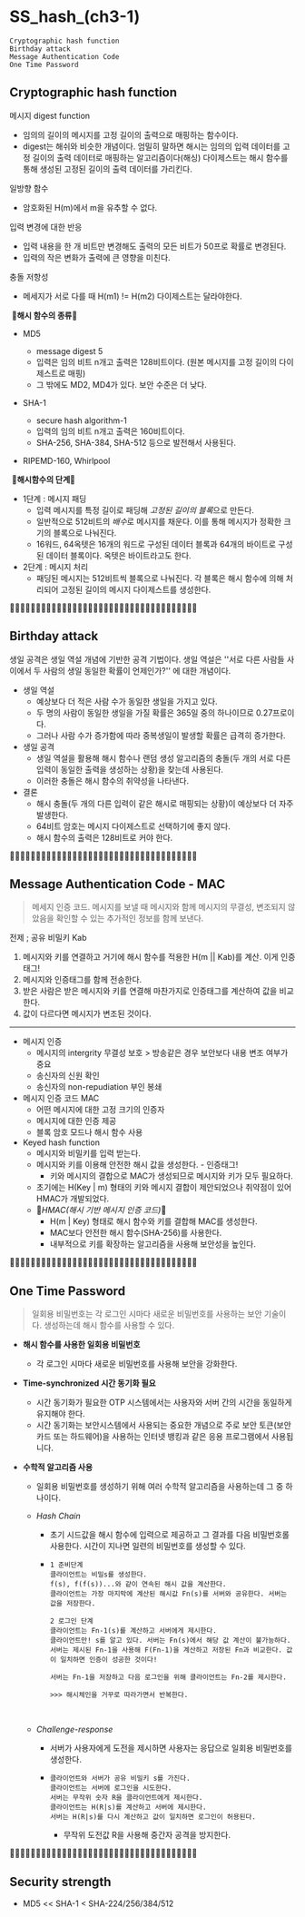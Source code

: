 # SS_hash_(ch3-1)

```
Cryptographic hash function
Birthday attack
Message Authentication Code
One Time Password
```



## Cryptographic hash function

메시지 digest function

- 임의의 길이의 메시지를 고정 길이의 출력으로 매핑하는 함수이다.
- digest는 해쉬와 비슷한 개념이다. 엄밀히 말하면 해시는 임의의 입력 데이터를 고정 길이의 출력 데이터로 매핑하는 알고리즘이다(해싱) 다이제스트는 해시 함수를 통해 생성된 고정된 길이의 출력 데이터를 가리킨다.

일방향 함수

- 암호화된 H(m)에서 m을 유추할 수 없다.

입력 변경에 대한 반응

- 입력 내용을 한 개 비트만 변경해도 출력의 모든 비트가 50프로 확률로 변경된다.
- 입력의 작은 변화가 출력에 큰 영향을 미친다.

충돌 저항성

- 메세지가 서로 다를 때 H(m1) != H(m2)  다이제스트는 달라야한다.



​	🍞**해시 함수의 종류**🍞

- MD5
  - message digest 5
  - 입력은 임의 비트 n개고 출력은 128비트이다. (원본 메시지를 고정 길이의 다이제스트로 매핑)
  - 그 밖에도 MD2, MD4가 있다. 보안 수준은 더 낮다.



- SHA-1
  - secure hash algorithm-1
  - 입력의 임의 비트 n개고 출력은 160비트이다.
  - SHA-256, SHA-384, SHA-512 등으로 발전해서 사용된다.



-  RIPEMD-160, Whirlpool 



​	🍞**해시함수의 단계**🍞

- 1단계 : 메시지 패딩
  - 입력 메시지를 특정 길이로 패딩해 *고정된 길이의 블록*으로 만든다.
  - 일반적으로 512비트의 *배수*로 메시지를 채운다. 이를 통해 메시지가 정확한 크기의 블록으로 나눠진다.
  - 16워드, 64옥텟은 16개의 워드로 구성된 데이터 블록과 64개의 바이트로 구성된 데이터 블록이다. 옥텟은 바이트라고도 한다.
- 2단계 : 메시지 처리
  - 패딩된 메시지는 512비트씩 블록으로 나눠진다. 각 블록은 해시 함수에 의해 처리되어 고정된 길이의 메시지 다이제스트를 생성한다. 


💌💌💌💌💌💌💌💌💌💌💌💌💌💌💌💌💌💌💌💌💌💌💌💌💌💌💌💌💌💌💌💌💌💌💌💌


## Birthday attack

생일 공격은 생일 역설 개념에 기반한 공격 기법이다. 생일 역설은 ''서로 다른 사람들 사이에서 두 사람의 생일 동일한 확률이 언제인가?'' 에 대한 개념이다.

- 생일 역설
  - 예상보다 더 적은 사람 수가 동일한 생일을 가지고 있다.
  - 두 명의 사람이 동일한 생일을 가질 확률은 365일 중의 하나이므로 0.27프로이다.
  - 그러나 사람 수가 증가함에 따라 중복생일이 발생할 확률은 급격히 증가한다.
- 생일 공격
  - 생일 역설을 활용해 해시 함수나 랜덤 생성 알고리즘의 충돌(두 개의 서로 다른 입력이 동일한 출력을 생성하는 상황)을 찾는데 사용된다.
  - 이러한 충돌은 해시 함수의 취약성을 나타낸다.
- 결론
  - 해시 충돌(두 개의 다른 입력이 같은 해시로 매핑되는 상황)이 예상보다 더 자주 발생한다. 
  - 64비트 암호는 메시지 다이제스트로 선택하기에 좋지 않다.
  - 해시 함수의 출력은 128비트로 커야 한다.


💌💌💌💌💌💌💌💌💌💌💌💌💌💌💌💌💌💌💌💌💌💌💌💌💌💌💌💌💌💌💌💌💌💌💌💌


## Message Authentication Code - MAC

>  메세지 인증 코드. 메시지를 보낼 때 메시지와 함께 메시지의 무결성, 변조되지 않았음을 확인할 수 있는 추가적인 정보를 함께 보낸다.

전제 ; 공유 비밀키 Kab

1. 메시지와 키를 연결하고 거기에 해시 함수를 적용한 H(m || Kab)를 계산. 이게 인증태그!
2. 메시지와 인증태그를 함께 전송한다.
3. 받은 사람은 받은 메시지와 키를 연결해 마찬가지로 인증태그를 계산하여 값을 비교한다.
4. 값이 다르다면 메시지가 변조된 것이다.

---



- 메시지 인증
  - 메시지의 intergrity 무결성 보호 > 방송같은 경우 보안보다 내용 변조 여부가 중요
  - 송신자의 신원 확인
  - 송신자의 non-repudiation 부인 봉쇄
- 메시지 인증 코드 MAC
  - 어떤 메시지에 대한 고정 크기의 인증자
  - 메시지에 대한 인증 제공
  - 블록 암호 모드나 해시 함수 사용
- Keyed hash function
  - 메시지와 비밀키를 입력 받는다.
  - 메시지와 키를 이용해 안전한 해시 값을 생성한다. - 인증태그!
    - 키와 메시지의 결합으로 MAC가 생성되므로 메시지와 키가 모두 필요하다.
  - 초기에는 H(Key | m) 형태의 키와 메시지 결합이 제안되었으나 취약점이 있어 HMAC가 개발되었다.
  - 🍞*HMAC(해시 기반 메시지 인증 코드)*🍞
    - H(m | Key) 형태로 해시 함수와 키를 결합해 MAC를 생성한다.
    - MAC보다 안전한 해시 함수(SHA-256)를 사용한다.
    - 내부적으로 키를 확장하는 알고리즘을 사용해 보안성을 높인다.

💌💌💌💌💌💌💌💌💌💌💌💌💌💌💌💌💌💌💌💌💌💌💌💌💌💌💌💌💌💌💌💌💌💌💌💌

## One Time Password

>  일회용 비밀번호는 각 로그인 시마다 새로운 비밀번호를 사용하는 보안 기술이다. 생성하는데 해시 함수를 사용할 수 있다.

- **해시 함수를 사용한 일회용 비밀번호**

  - 각 로그인 시마다 새로운 비밀번호를 사용해 보안을 강화한다.

- **Time-synchronized 시간 동기화 필요**

  - 시간 동기화가 필요한 OTP 시스템에서는 사용자와 서버 간의 시간을 동일하게 유지해야 한다.
  - 시간 동기화는 보안시스템에서 사용되는 중요한 개념으로 주로 보안 토큰(보안카드 또는 하드웨어)을 사용하는 인터넷 뱅킹과 같은 응용 프로그램에서 사용됩니다.

- **수학적 알고리즘 사용**

  - 일회용 비밀번호를 생성하기 위해 여러 수학적 알고리즘을 사용하는데 그 중 하나이다.

  - *Hash Chain*

    - 초기 시드값을 해시 함수에 입력으로 제공하고 그 결과를 다음 비밀번호롤 사용한다. 시간이 지나면 일련의 비밀번호를 생성할 수 있다.

    - ```
      1 준비단계
      클라이언트는 비밀s를 생성한다.
      f(s), f(f(s))...와 같이 연속된 해시 값을 계산한다.
      클라이언트는 가장 마지막에 계산된 해시값 Fn(s)를 서버와 공유한다. 서버는 값을 저장한다.

      2 로그인 단계
      클라이언트는 Fn-1(s)를 계산하고 서버에게 제시한다.
      클라이언트만! s를 알고 있다. 서버는 Fn(s)에서 해당 값 계산이 불가능하다.
      서버는 제시된 Fn-1을 사용해 F(Fn-1)을 계산하고 저장된 Fn과 비교한다. 값이 일치하면 인증이 성공한 것이다!

      서버는 Fn-1을 저장하고 다음 로그인을 위해 클라이언트는 Fn-2를 제시한다.

      >>> 해시체인을 거꾸로 따라가면서 반복한다.
      ```

  ​

  - *Challenge-response* 

    - 서버가 사용자에게 도전을 제시하면 사용자는 응답으로 일회용 비밀번호를 생성한다.

    - ```
      클라이언트와 서버가 공유 비밀키 s를 가진다.
      클라이언트는 서버에 로그인을 시도한다.
      서버는 무작위 숫자 R을 클라이언트에게 제시한다.
      클라이언트는 H(R|s)를 계산하고 서버에 제시한다.
      서버는 H(R|s)를 다시 계산하고 값이 일치하면 로그인이 허용된다.
      ```

      - 무작위 도전값 R을 사용해 중간자 공격을 방지한다.



💌💌💌💌💌💌💌💌💌💌💌💌💌💌💌💌💌💌💌💌💌💌💌💌💌💌💌💌💌💌💌💌💌💌💌💌

## Security strength

- MD5 << 		SHA-1 < 		SHA-224/256/384/512